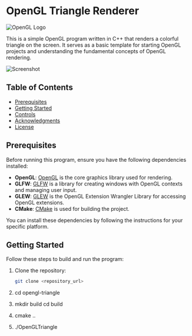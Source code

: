 # OpenGL Triangle Renderer

![OpenGL Logo](https://www.opengl.org/img/opengl_logo.jpg)

This is a simple OpenGL program written in C++ that renders a colorful triangle on the screen. It serves as a basic template for starting OpenGL projects and understanding the fundamental concepts of OpenGL rendering.

![Screenshot](screenshot.png)

## Table of Contents

- [Prerequisites](#prerequisites)
- [Getting Started](#getting-started)
- [Controls](#controls)
- [Acknowledgments](#acknowledgments)
- [License](#license)

## Prerequisites

Before running this program, ensure you have the following dependencies installed:

- **OpenGL**: [OpenGL](https://www.opengl.org/) is the core graphics library used for rendering.
- **GLFW**: [GLFW](https://www.glfw.org/) is a library for creating windows with OpenGL contexts and managing user input.
- **GLEW**: [GLEW](http://glew.sourceforge.net/) is the OpenGL Extension Wrangler Library for accessing OpenGL extensions.
- **CMake**: [CMake](https://cmake.org/) is used for building the project.

You can install these dependencies by following the instructions for your specific platform.

## Getting Started

Follow these steps to build and run the program:

1. Clone the repository:

   ```bash
   git clone <repository_url>


2.  cd opengl-triangle

3.  mkdir build
    cd build
4.  cmake ..
5. ./OpenGLTriangle